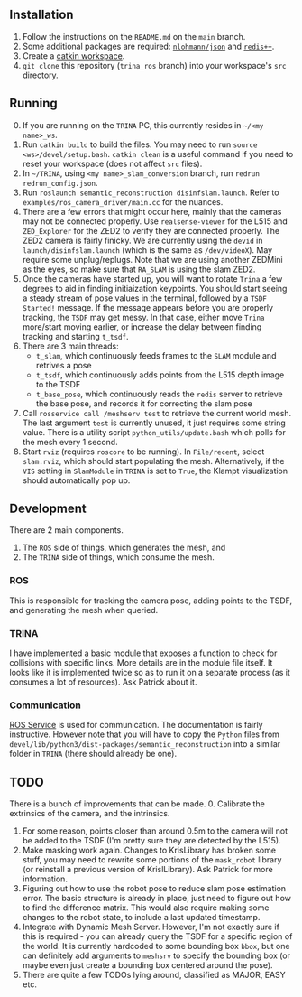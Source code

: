 ## Installation
1. Follow the instructions on the `README.md` on the `main` branch.
2. Some additional packages are required: [`nlohmann/json`](https://github.com/nlohmann/json) and [`redis++`](https://github.com/sewenew/redis-plus-plus).
3. Create a [catkin workspace](http://wiki.ros.org/catkin/Tutorials/create_a_workspace).
4. `git clone` this repository (`trina_ros` branch) into your workspace's `src` directory.

## Running
0. If you are running on the `TRINA` PC, this currently resides in `~/<my name>_ws`.
1. Run `catkin build` to build the files. You may need to run `source <ws>/devel/setup.bash`. `catkin clean` is a useful command if you need to reset your workspace (does not affect `src` files).
2. In `~/TRINA`, using `<my name>_slam_conversion` branch, run `redrun redrun_config.json`.
2. Run `roslaunch semantic_reconstruction disinfslam.launch`. Refer to `examples/ros_camera_driver/main.cc` for the nuances.
3. There are a few errors that might occur here, mainly that the cameras may not be connected properly. Use `realsense-viewer` for the L515 and `ZED_Explorer` for the ZED2 to verify they are connected properly. The ZED2 camera is fairly finicky. We are currently using the `devid` in `launch/disinfslam.launch` (which is the same as `/dev/videoX`). May require some unplug/replugs. Note that we are using another ZEDMini as the eyes, so make sure that `RA_SLAM` is using the slam ZED2.
4. Once the cameras have started up, you will want to rotate `Trina` a few degrees to aid in finding initiaization keypoints. You should start seeing a steady stream of pose values in the terminal, followed by a `TSDF Started!` message. If the message appears before you are properly tracking, the `TSDF` may get messy. In that case, either move `Trina` more/start moving earlier, or increase the delay between finding tracking and starting `t_tsdf`.
5. There are 3 main threads:
    - `t_slam`, which continuously feeds frames to the `SLAM` module and retrives a pose
    - `t_tsdf`, which continuously adds points from the L515 depth image to the TSDF
    - `t_base_pose`, which continuously reads the `redis` server to retrieve the base pose, and records it for correcting the slam pose
5. Call `rosservice call /meshserv test` to retrieve the current world mesh. The last argument `test` is currently unused, it just requires some string value. There is a utility script `python_utils/update.bash` which polls for the mesh every 1 second.
8. Start `rviz` (requires `roscore` to be running). In `File/recent`, select `slam.rviz`, which should start populating the mesh. Alternatively, if the `VIS` setting in `SlamModule` in `TRINA` is set to `True`, the Klampt visualization should automatically pop up.

## Development
There are 2 main components.
1. The `ROS` side of things, which generates the mesh, and
2. The `TRINA` side of things, which consume the mesh.

### ROS
This is responsible for tracking the camera pose, adding points to the TSDF, and generating the mesh when queried.

### TRINA
I have implemented a basic module that exposes a function to check for collisions with specific links. More details are in the module file itself. It looks like it is implemented twice so as to run it on a separate process (as it consumes a lot of resources). Ask Patrick about it.

### Communication
[ROS Service](http://wiki.ros.org/Services) is used for communication. The documentation is fairly instructive. However note that you will have to copy the `Python` files from `devel/lib/python3/dist-packages/semantic_reconstruction` into a similar folder in `TRINA` (there should already be one).

## TODO
There is a bunch of improvements that can be made.
0. Calibrate the extrinsics of the camera, and the intrinsics.
1. For some reason, points closer than around 0.5m to the camera will not be added to the TSDF (I'm pretty sure they are detected by the L515).
2. Make masking work again. Changes to KrisLibrary has broken some stuff, you may need to rewrite some portions of the `mask_robot` library (or reinstall a previous version of KrislLibrary). Ask Patrick for more information.
2. Figuring out how to use the robot pose to reduce slam pose estimation error. The basic structure is already in place, just need to figure out how to find the difference matrix. This would also require making some changes to the robot state, to include a last updated timestamp.
3. Integrate with Dynamic Mesh Server. However, I'm not exactly sure if this is required - you can already query the TSDF for a specific region of the world. It is currently hardcoded to some bounding box `bbox`, but one can definitely add arguments to `meshsrv` to specify the bounding box (or maybe even just create a bounding box centered around the pose).
4. There are quite a few TODOs lying around, classified as MAJOR, EASY etc.